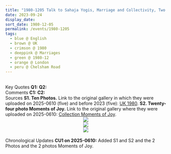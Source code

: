 ```yaml
---
title: "1980-1205 Talk to Sahaja Yogis, Marriage and Collectivity, Two Marriages, Āśhram, 44 Chelsham Road, Clapham, London, UK"
date: 2023-09-24
display_date: 
sort_date: 1980-12-05
permalink: /events/1980-1205
tags:
  - blue @ English
  - brown @ UK
  - crimson @ 1980
  - deeppink @ Marriages
  - green @ 1980-12
  - orange @ London
  - peru @ Chelsham Road
---
```


<br>

<wave-list>
  <list-title color="DarkSeaGreen" width="55">Key Quotes</list-title>
  <list-item color="BlanchedAlmond" width="280"><b>Q1:</b> <i></i></list-item>
  <list-item color="Lavender" width="280"><b>Q2:</b> <i></i></list-item>
</wave-list>

<br>

<wave-list>
  <list-title color="DarkSeaGreen" width="55">Comments</list-title>
  <list-item color="BlanchedAlmond" width="280"><b>C1:</b> <i></i></list-item>
  <list-item color="Lavender" width="280"><b>C2:</b> <i></i></list-item>
</wave-list>

<br>

<wave-list>
  <list-title color="DarkSeaGreen" width="40">Sources</list-title>
  <list-item color="BlanchedAlmond"  width="280"><b>S1. Ten Photos.</b> Link to the original gallery in which they were uploaded on 2025-0610 (five) and before 2023 (five): <a href="https://eternalmoments.smugmug.com/Countries/UK/1980/">UK 1980</a>.</list-item>
  <list-item color="Lavender"  width="280"><b>S2. Twenty-four photo Moments of Joy.</b> Link to the original gallery where they were uploaded on 2025-0610: <a href="https://eternalmoments.smugmug.com/Collections/Grazyna-Anslow-Collection/Moments-of-Joy">Collection Moments of Joy</a>.</list-item>     
</wave-list>

<div style="text-align: center"><img src="" /></div>

<div style="text-align: center"><img src="https://pub-bcc3cbe9b1e94ba1ac28915f7a3900fa.r2.dev/1980-1205_Talk_to_Sahaja_Yogis_Marriage_and_Collectivity_Two_Marriages_Ashram_44_Chelsham_Road_London_Clapham_UK_08_(Photo_credit_Ray_Harris).jpg" /></div>

<div style="text-align: center"><img src="https://pub-bcc3cbe9b1e94ba1ac28915f7a3900fa.r2.dev/1980-1205_Talk_to_Sahaja_Yogis_Marriage_and_Collectivity_Two_Marriages_Ashram_44_Chelsham_Road_London_Clapham_UK_08b_(Grazyna_Anslow_Collection).jpg" /></div>

<div style="text-align: center"><img src="https://pub-bcc3cbe9b1e94ba1ac28915f7a3900fa.r2.dev/1980-1205_Talk_to_Sahaja_Yogis_Marriage_and_Collectivity_Two_Marriages_Ashram_44_Chelsham_Road_London_Clapham_UK_08c_(Grazyna_Anslow_Collection).jpg" /></div>

<br>

<wave-list>
  <list-title color="DarkSeaGreen" width="110">Chronological Updates</list-title>
  <list-item color="BlanchedAlmond"  width="280"><b>CU1 on 2025-0610:</b> Added S1 and S2 and the 2 Photos and the 2 photos Moments of Joy.</list-item>
</wave-list>